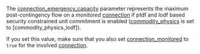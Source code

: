 The [connection\_emergency\_capacity](@ref) parameter represents the maximum post-contingency flow on
a *monitored* [connection](@ref) if ptdf and lodf based security constrained unit commitment is enabled ([commodity\_physics](@ref) is set to [commodity\_physics\_lodf]).

If you set this value, make sure that you also set [connection\_monitored](@ref) to `true`
for the involved [connection](@ref).
